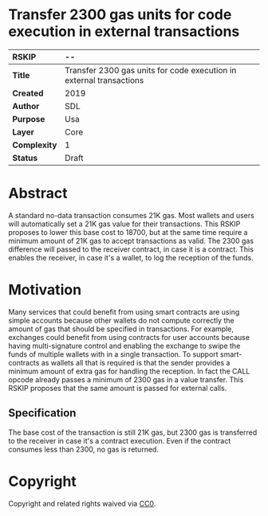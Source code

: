 #  **Transfer 2300 gas units for code execution in external transactions**  

| RSKIP          | --                                                           |
| :------------- | :----------------------------------------------------------- |
| **Title**      | Transfer 2300 gas units for code execution in external transactions |
| **Created**    | 2019                                                         |
| **Author**     | SDL                                                          |
| **Purpose**    | Usa                                                          |
| **Layer**      | Core                                                         |
| **Complexity** | 1                                                            |
| **Status**     | Draft                                                        |

# Abstract

A standard no-data transaction consumes 21K gas. Most wallets and users will automatically set a 21K gas value for their transactions. This RSKIP proposes to lower this base cost to 18700, but at the same time require a minimum amount of 21K gas to accept transactions as valid. The 2300 gas difference will passed to the receiver contract, in case it is a contract. This enables the receiver, in case it's a wallet, to log the reception of the funds.

# Motivation

Many services that could benefit from using smart contracts  are using simple accounts because other wallets do not compute correctly the amount of gas that should be specified in transactions. For example, exchanges could benefit from using contracts for user accounts because having multi-signature control and enabling the exchange to swipe the funds of multiple wallets with in a single transaction. To support smart-contracts as wallets all that is required is that the sender provides a minimum amount of extra gas for handling the reception. In fact the CALL opcode already passes a minimum of 2300 gas in a value transfer. This RSKIP proposes that the same amount is passed for external calls.

## Specification

The base cost of the transaction is still 21K gas, but 2300 gas is transferred to the receiver in case it's a contract execution. Even if the contract consumes less than 2300, no gas is returned.




# **Copyright**

Copyright and related rights waived via [CC0](https://creativecommons.org/publicdomain/zero/1.0/).


